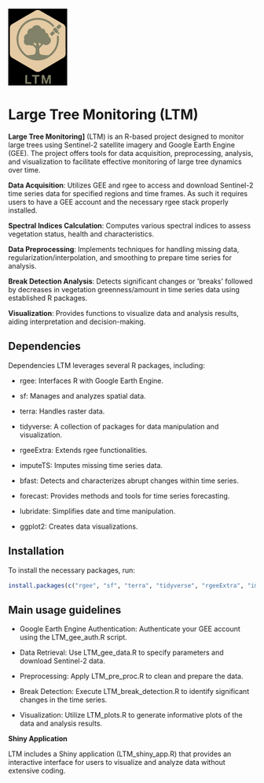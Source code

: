 
![](www/LTM_logo-small-v1.png)


# Large Tree Monitoring (LTM)

**Large Tree Monitoring]** (LTM) is an R-based project designed
to monitor large trees using Sentinel-2 satellite imagery and Google
Earth Engine (GEE). The project offers tools for data acquisition,
preprocessing, analysis, and visualization to facilitate effective
monitoring of large tree dynamics over time.      



**Data Acquisition**: Utilizes GEE and rgee to access and download
Sentinel-2 time series data for specified regions and time frames. As
such it requires users to have a GEE account and the necessary rgee
stack properly installed.

**Spectral Indices Calculation**: Computes various spectral indices to
assess vegetation status, health and characteristics.

**Data Preprocessing**: Implements techniques for handling missing data,
regularization/interpolation, and smoothing to prepare time series for
analysis.

**Break Detection Analysis**: Detects significant changes or 'breaks'
followed by decreases in vegetation greenness/amount in time series data
using established R packages.

**Visualization**: Provides functions to visualize data and analysis
results, aiding interpretation and decision-making.

## Dependencies

Dependencies LTM leverages several R packages, including:

-   rgee: Interfaces R with Google Earth Engine.

-   sf: Manages and analyzes spatial data.

-   terra: Handles raster data.

-   tidyverse: A collection of packages for data manipulation and
    visualization.

-   rgeeExtra: Extends rgee functionalities.

-   imputeTS: Imputes missing time series data.

-   bfast: Detects and characterizes abrupt changes within time series.

-   forecast: Provides methods and tools for time series forecasting.

-   lubridate: Simplifies date and time manipulation.

-   ggplot2: Creates data visualizations.

## Installation

To install the necessary packages, run:

``` r
install.packages(c("rgee", "sf", "terra", "tidyverse", "rgeeExtra", "imputeTS", "bfast", "forecast", "lubridate", "ggplot2")) 
```

## Main usage guidelines

-   Google Earth Engine Authentication: Authenticate your GEE account
    using the LTM_gee_auth.R script.

-   Data Retrieval: Use LTM_gee_data.R to specify parameters and
    download Sentinel-2 data.

-   Preprocessing: Apply LTM_pre_proc.R to clean and prepare the data.

-   Break Detection: Execute LTM_break_detection.R to identify
    significant changes in the time series.

-   Visualization: Utilize LTM_plots.R to generate informative plots of
    the data and analysis results.

**Shiny Application**

LTM includes a Shiny application (LTM_shiny_app.R) that provides an
interactive interface for users to visualize and analyze data without
extensive coding.
